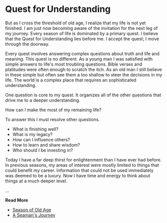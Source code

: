 # Quest for Understanding

But as I cross the threshold of old age, I realize that my life is not yet finished. I am just now
becoming aware of the invitation for the next leg of my journey. Every season of life is dominated
by a primary quest. I believe that the Quest for Understanding lies before me. I accept the quest;
I move through the doorway.

Every quest involves answering complex questions about truth and life and meaning. This quest is no
different. As a young man I was satisfied with simple answers to life's most troubling questions.
Bible verses and platitudes were often enough to scratch the itch. As an old man I still believe in
these simple but often see them a too shallow to steer the decisions in my life. The world is a
complex place that requires an sophisticated understanding.

One question is core to my quest. It organizes all of the other questions that drive me to a deeper
understanding.

How can I make the most of my remaining life? 

To answer this I must resolve other questions.

* What is finishing well? 
* What is my legacy? 
* How can I influence others? 
* How to learn and share wisdom? 
* Who should I be investing in?

Today I have a far deep thirst for enlightenment than I have ever had before. In previous seasons,
my areas of interest were mostly limited to things that could benefit my career. Information that
could not be used immediately was deemed to be a luxury. Now I have time and energy to think about
things at a much deeper level.

...


**Read More**

* [Season of Old Age](https://seamansguide.com/book/journey/SeasonOfOldAge.md)
* [A Seaman's Journey](https://seamansguide.com/book/journey)

